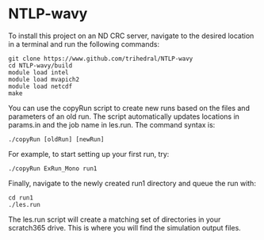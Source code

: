 # NTLP-wavy

To install this project on an ND CRC server, navigate to the desired location
in a terminal and run the following commands:

```shell
git clone https://www.github.com/trihedral/NTLP-wavy  
cd NTLP-wavy/build  
module load intel  
module load mvapich2  
module load netcdf  
make  
```

You can use the copyRun script to create new runs based on the files and
parameters of an old run.  The script automatically updates locations in
params.in and the job name in les.run.  The command syntax is:  
```shell
./copyRun [oldRun] [newRun]  
```

For example, to start setting up your first run, try:  
```shell
./copyRun ExRun_Mono run1  
```

Finally, navigate to the newly created run1 directory and queue the run with:  
```shell
cd run1  
./les.run  
```

The les.run script will create a matching set of directories in your scratch365
drive.  This is where you will find the simulation output files.  
